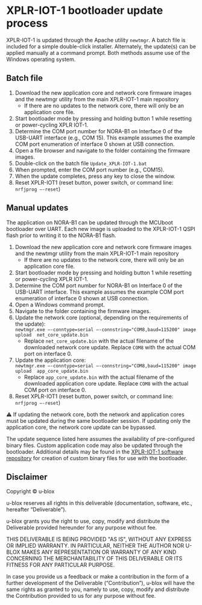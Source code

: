 # XPLR-IOT-1 bootloader update process

XPLR-IOT-1 is updated through the Apache utility `newtmgr`. A batch file is included for a simple double-click installer. Alternately, the update(s) can be applied manually at a command prompt. Both methods assume use of the Windows operating system.

## Batch file

1. Download the new application core and network core firmware images and the newtmgr utility from the main XPLR-IOT-1 main repository
    * If there are no updates to the network core, there will only be an application core file.
2. Start bootloader mode by pressing and holding button 1 while resetting or power-cycling XPLR IOT-1.
3. Determine the COM port number for NORA-B1 on Interface 0 of the USB-UART interface (e.g., COM 15). This example assumes the example COM port enumeration of interface 0 shown at USB connection.
4. Open a file browser and navigate to the folder containing the firmware images.
5. Double-click on the batch file `Update_XPLR-IOT-1.bat`
6. When prompted, enter the COM port number (e.g., COM15).
7. When the update completes, press any key to close the window.
8. Reset XPLR-IOT1 (reset button, power switch, or command line: `nrfjprog –-reset`)

## Manual updates

The application on NORA-B1 can be updated through the MCUboot bootloader over UART. Each new image is uploaded to the XPLR-IOT-1 QSPI flash prior to writing it to the NORA-B1 flash. 

1. Download the new application core and network core firmware images and the newtmgr utility from the main XPLR-IOT-1 main repository
    * If there are no updates to the network core, there will only be an application core file.
2. Start bootloader mode by pressing and holding button 1 while resetting or power-cycling XPLR IOT-1.
3. Determine the COM port number for NORA-B1 on Interface 0 of the USB-UART interface. This example assumes the example COM port enumeration of interface 0 shown at USB connection.
4. Open a Windows command prompt.
5. Navigate to the folder containing the firmware images.
6. Update the network core (optional, depending on the requirements of the update):\
    `newtmgr.exe –-conntype=serial –-connstring="COM8,baud=115200" image upload  net_core_update.bin`
    * Replace `net_core_update.bin` with the actual filename of the downloaded network core update. Replace `COM8` with the actual COM port on interface 0.
7. Update the application core:\
    `newtmgr.exe –-conntype=serial –-connstring="COM8,baud=115200" image upload  app_core_update.bin`
    * Replace `app_core_update.bin` with the actual filename of the downloaded application core update. Replace `COM8` with the actual COM port on interface 0.
8. Reset XPLR-IOT1 (reset button, power switch, or command line: `nrfjprog –-reset`)

⚠	If updating the network core, both the network and application cores must be updated during the same bootloader session. If updating only the application core, the network core update can be bypassed.

The update sequence listed here assumes the availability of pre-configured binary files. Custom application code may also be updated through the bootloader. Additional details may be found in the [XPLR-IOT-1 software repository](https://github.com/u-blox/XPLR-IOT-1-software) for creation of custom binary files for use with the bootloader.

## Disclaimer
Copyright &copy; u-blox 

u-blox reserves all rights in this deliverable (documentation, software, etc.,
hereafter “Deliverable”). 

u-blox grants you the right to use, copy, modify and distribute the
Deliverable provided hereunder for any purpose without fee.

THIS DELIVERABLE IS BEING PROVIDED "AS IS", WITHOUT ANY EXPRESS OR IMPLIED
WARRANTY. IN PARTICULAR, NEITHER THE AUTHOR NOR U-BLOX MAKES ANY
REPRESENTATION OR WARRANTY OF ANY KIND CONCERNING THE MERCHANTABILITY OF THIS
DELIVERABLE OR ITS FITNESS FOR ANY PARTICULAR PURPOSE.

In case you provide us a feedback or make a contribution in the form of a
further development of the Deliverable (“Contribution”), u-blox will have the
same rights as granted to you, namely to use, copy, modify and distribute the
Contribution provided to us for any purpose without fee.

